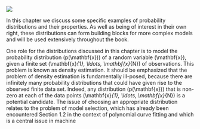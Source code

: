 ![](https://cdn.mathpix.com/cropped/2024_05_13_20a9d15d747590c3e3e1g-1.jpg?height=1248&width=1226&top_left_y=216&top_left_x=423)

In this chapter we discuss some specific examples of probability distributions and their properties. As well as being of interest in their own right, these distributions can form building blocks for more complex models and will be used extensively throughout the book.

One role for the distributions discussed in this chapter is to model the probability distribution \(p(\mathbf{x})\) of a random variable \(\mathbf{x}\), given a finite set \(\mathbf{x}_{1}, \ldots, \mathbf{x}_{N}\) of observations. This problem is known as density estimation. It should be emphasized that the problem of density estimation is fundamentally ill-posed, because there are infinitely many probability distributions that could have given rise to the observed finite data set. Indeed, any distribution \(p(\mathbf{x})\) that is non-zero at each of the data points \(\mathbf{x}_{1}, \ldots, \mathbf{x}_{N}\) is a potential candidate. The issue of choosing an appropriate distribution relates to the problem of model selection, which has already been encountered Section 1.2 in the context of polynomial curve fitting and which is a central issue in machine